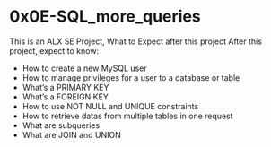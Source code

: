 # 0x0E-SQL_more_queries

This is an ALX SE Project, 
What to Expect after this project
After this project, expect to know:
-    How to create a new MySQL user
-    How to manage privileges for a user to a database or table
-    What’s a PRIMARY KEY
-    What’s a FOREIGN KEY
-    How to use NOT NULL and UNIQUE constraints
-    How to retrieve datas from multiple tables in one request
-    What are subqueries
-    What are JOIN and UNION

